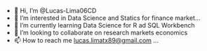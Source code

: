 - 👋 Hi, I’m @Lucas-Lima06CD
- 👀 I’m interested in Data Science and Statics for finance market...
- 🌱 I’m currently learning Data Science for R ad SQL Workbench
- 💞️ I’m looking to collaborate on research markets economics
- 📫 How to reach me lucas.limatx89@gmail.com ...

<!---
Lucas-Lima06CD/Lucas-Lima06CD is a ✨ special ✨ repository because its `README.md` (this file) appears on your GitHub profile.
You can click the Preview link to take a look at your changes.
--->

